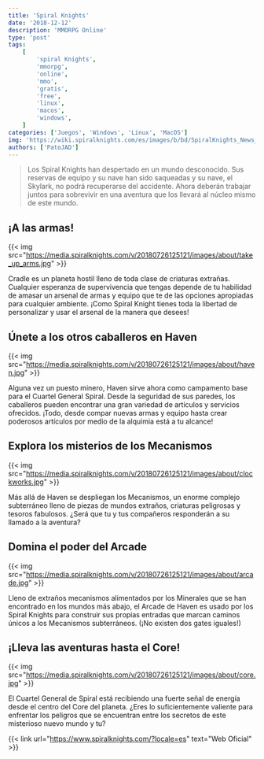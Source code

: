 ```yaml
---
title: 'Spiral Knights'
date: '2018-12-12'
description: 'MMORPG Online'
type: 'post'
tags:
    [
        'spiral Knights',
        'mmorpg',
        'online',
        'mmo',
        'gratis',
        'free',
        'linux',
        'macos',
        'windows',
    ]
categories: ['Juegos', 'Windows', 'Linux', 'MacOS']
img: 'https://wiki.spiralknights.com/es/images/b/bd/SpiralKnights_News_44-big.png'
authors: ['PatoJAD']
---
```


> Los Spiral Knights han despertado en un mundo desconocido. Sus reservas de equipo y su nave han sido saqueadas y su nave, el Skylark, no podrá recuperarse del accidente. Ahora deberán trabajar juntos para sobrevivir en una aventura que los llevará al núcleo mismo de este mundo.

## ¡A las armas!

{{< img src="https://media.spiralknights.com/v/20180726125121/images/about/take_up_arms.jpg" >}}

Cradle es un planeta hostil lleno de toda clase de criaturas extrañas. Cualquier esperanza de supervivencia que tengas depende de tu habilidad de amasar un arsenal de armas y equipo que te de las opciones apropiadas para cualquier ambiente. ¡Como Spiral Knight tienes toda la libertad de personalizar y usar el arsenal de la manera que desees!

## Únete a los otros caballeros en Haven

{{< img src="https://media.spiralknights.com/v/20180726125121/images/about/haven.jpg" >}}

Alguna vez un puesto minero, Haven sirve ahora como campamento base para el Cuartel General Spiral. Desde la seguridad de sus paredes, los caballeros pueden encontrar una gran variedad de artículos y servicios ofrecidos. ¡Todo, desde compar nuevas armas y equipo hasta crear poderosos artículos por medio de la alquimia está a tu alcance!

## Explora los misterios de los Mecanismos

{{< img src="https://media.spiralknights.com/v/20180726125121/images/about/clockworks.jpg" >}}

Más allá de Haven se despliegan los Mecanismos, un enorme complejo subterráneo lleno de piezas de mundos extraños, criaturas peligrosas y tesoros fabulosos. ¿Será que tu y tus compañeros responderán a su llamado a la aventura?

## Domina el poder del Arcade

{{< img src="https://media.spiralknights.com/v/20180726125121/images/about/arcade.jpg" >}}

Lleno de extraños mecanismos alimentados por los Minerales que se han encontrado en los mundos más abajo, el Arcade de Haven es usado por los Spiral Knights para construir sus propias entradas que marcan caminos únicos a los Mecanismos subterráneos. (¡No existen dos gates iguales!)

## ¡Lleva las aventuras hasta el Core!

{{< img src="https://media.spiralknights.com/v/20180726125121/images/about/core.jpg" >}}

El Cuartel General de Spiral está recibiendo una fuerte señal de energía desde el centro del Core del planeta. ¿Eres lo suficientemente valiente para enfrentar los peligros que se encuentran entre los secretos de este misterioso nuevo mundo y tu?

{{< link url="https://www.spiralknights.com/?locale=es" text="Web Oficial" >}}
